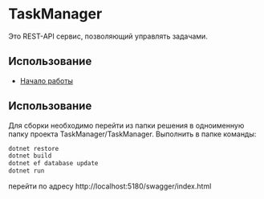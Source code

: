 # TaskManager
Это REST-API сервис, позволяющий управлять задачами.

## Использование
- [Начало работы](#начало-работы)

## Использование
Для сборки необходимо перейти из папки решения в одноименную папку проекта TaskManager/TaskManager.
Выполнить в папке команды:
```sh
dotnet restore
dotnet build
dotnet ef database update
dotnet run
```
перейти по адресу http://localhost:5180/swagger/index.html
